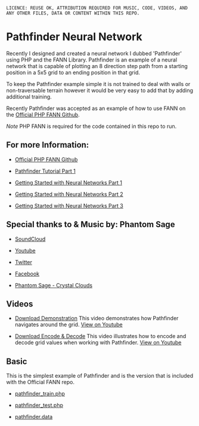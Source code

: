 `LICENCE: REUSE OK, ATTRIBUTION REQUIRED FOR MUSIC, CODE, VIDEOS, AND ANY OTHER FILES, DATA OR CONTENT WITHIN THIS REPO.`


# Pathfinder Neural Network 

Recently I designed and created a neural network I dubbed 'Pathfinder' using PHP and the FANN Library. Pathfinder is an example of a neural network that is capable of plotting an 8 direction step path from a starting position in a 5x5 grid to an ending position in that grid. 

To keep the Pathfinder example simple it is not trained to deal with walls or non-traversable terrain however it would be very easy to add that by adding additional training. 

Recently Pathfinder was accepted as an example of how to use FANN on the [Official PHP FANN Github](https://github.com/bukka/php-fann).

*Note* PHP FANN is required for the code contained in this repo to run.

## For more Information: 

* [Official PHP FANN Github](https://github.com/bukka/php-fann)

* [Pathfinder Tutorial Part 1](https://geekgirljoy.wordpress.com/2016/09/07/pathfinding-from-scratch-using-a-neural-network/)

* [Getting Started with Neural Networks Part 1](https://geekgirljoy.wordpress.com/2016/07/12/getting-started-with-neural-networks-using-the-fann-library-php-and-c9-io/)

* [Getting Started with Neural Networks Part 2](https://geekgirljoy.wordpress.com/2016/07/24/getting-started-with-neural-networks-using-the-fann-library-php-and-c9-io-part-2/)

* [Getting Started with Neural Networks Part 3](https://geekgirljoy.wordpress.com/2016/08/02/getting-started-with-neural-networks-using-the-fann-library-php-and-c9-io-part-3/)


## Special thanks to & Music by: Phantom Sage
* [SoundCloud](https://soundcloud.com/phantomsage)

* [Youtube](http://www.youtube.com/user/Sl8Tl330f5)

* [Twitter](https://twitter.com/_phantomsage_)

* [Facebook](https://www.facebook.com/thefantomofficial)

* [Phantom Sage - Crystal Clouds](https://www.youtube.com/watch?v=tRHk-DavCjc)


## Videos
* [Download Demonstration](Videos/Demonstration.m4v) This video demonstrates how Pathfinder navigates around the grid. [View on Youtube](https://www.youtube.com/watch?v=0zSrQh-wqxM) 

* [Download Encode & Decode](Videos/Encode_Decode_Grid.mp4) This video illustrates how to encode and decode grid values when working with Pathfinder. [View on Youtube](https://www.youtube.com/watch?v=jMNFCYP8Ixs)


## Basic
This is the simplest example of Pathfinder and is the version that is included with the Official FANN repo.

* [pathfinder_train.php](Basic/pathfinder_train.php)

* [pathfinder_test.php](Basic/pathfinder_test.php)

* [pathfinder.data](Basic/pathfinder.data)

